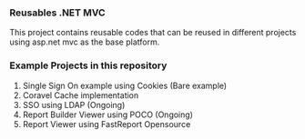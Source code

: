 ### Reusables .NET MVC
  
This project contains reusable codes that can be reused in different projects using asp.net mvc as the base platform. 
     
### Example Projects in this repository 
1. Single Sign On example using Cookies (Bare example)
2. Coravel Cache implementation
3. SSO using LDAP (Ongoing)
4. Report Builder Viewer using POCO (Ongoing)
5. Report Viewer using FastReport Opensource
  
